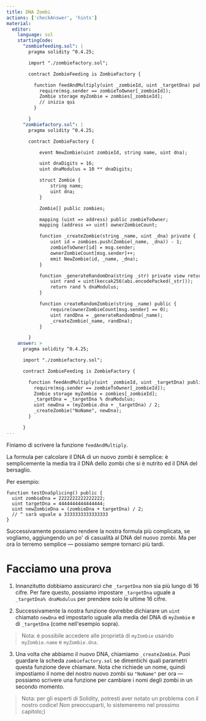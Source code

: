 ```yaml
---
title: DNA Zombi
actions: ['checkAnswer', 'hints']
material:
  editor:
    language: sol
    startingCode:
      "zombiefeeding.sol": |
        pragma solidity ^0.4.25;

        import "./zombiefactory.sol";

        contract ZombieFeeding is ZombieFactory {

          function feedAndMultiply(uint _zombieId, uint _targetDna) public {
            require(msg.sender == zombieToOwner[_zombieId]);
            Zombie storage myZombie = zombies[_zombieId];
            // inizia qui
          }

        }
      "zombiefactory.sol": |
        pragma solidity ^0.4.25;

        contract ZombieFactory {

            event NewZombie(uint zombieId, string name, uint dna);

            uint dnaDigits = 16;
            uint dnaModulus = 10 ** dnaDigits;

            struct Zombie {
                string name;
                uint dna;
            }

            Zombie[] public zombies;

            mapping (uint => address) public zombieToOwner;
            mapping (address => uint) ownerZombieCount;

            function _createZombie(string _name, uint _dna) private {
                uint id = zombies.push(Zombie(_name, _dna)) - 1;
                zombieToOwner[id] = msg.sender;
                ownerZombieCount[msg.sender]++;
                emit NewZombie(id, _name, _dna);
            }

            function _generateRandomDna(string _str) private view returns (uint) {
                uint rand = uint(keccak256(abi.encodePacked(_str)));
                return rand % dnaModulus;
            }

            function createRandomZombie(string _name) public {
                require(ownerZombieCount[msg.sender] == 0);
                uint randDna = _generateRandomDna(_name);
                _createZombie(_name, randDna);
            }

        }
    answer: >
      pragma solidity ^0.4.25;

      import "./zombiefactory.sol";

      contract ZombieFeeding is ZombieFactory {

        function feedAndMultiply(uint _zombieId, uint _targetDna) public {
          require(msg.sender == zombieToOwner[_zombieId]);
          Zombie storage myZombie = zombies[_zombieId];
          _targetDna = _targetDna % dnaModulus;
          uint newDna = (myZombie.dna + _targetDna) / 2;
          _createZombie("NoName", newDna);
        }

      }
---
```


Finiamo di scrivere la funzione `feedAndMultiply`.

La formula per calcolare il DNA di un nuovo zombi è semplice: è semplicemente la media tra il DNA dello zombi che si è nutrito ed il DNA del bersaglio. 

Per esempio:

```
function testDnaSplicing() public {
  uint zombieDna = 2222222222222222;
  uint targetDna = 4444444444444444;
  uint newZombieDna = (zombieDna + targetDna) / 2;
  // ^ sarà uguale a 3333333333333333
}
```

Successivamente possiamo rendere la nostra formula più complicata, se vogliamo, aggiungendo un po' di casualità al DNA del nuovo zombi. Ma per ora lo terremo semplice — possiamo sempre tornarci più tardi.

# Facciamo una prova

1. Innanzitutto dobbiamo assicurarci che `_targetDna` non sia più lungo di 16 cifre. Per fare questo, possiamo impostare `_targetDna` uguale a `_targetDna% dnaModulus` per prendere solo le ultime 16 cifre.

2. Successivamente la nostra funzione dovrebbe dichiarare un `uint` chiamato `newDna` ed impostarlo uguale alla media del DNA di `myZombie` e di `_targetDna` (come nell'esempio sopra).

> Nota: è possibile accedere alle proprietà di `myZombie` usando `myZombie.name` e `myZombie.dna`.

3. Una volta che abbiamo il nuovo DNA, chiamiamo `_createZombie`. Puoi guardare la scheda `zombiefactory.sol` se dimentichi quali parametri questa funzione deve chiamare. Nota che richiede un nome, quindi impostiamo il nome del nostro nuovo zombi su `"NoName"` per ora — possiamo scrivere una funzione per cambiare i nomi degli zombi in un secondo momento.

> Nota: per gli esperti di Solidity, potresti aver notato un problema con il nostro codice! Non preoccuparti, lo sistemeremo nel prossimo capitolo;)
